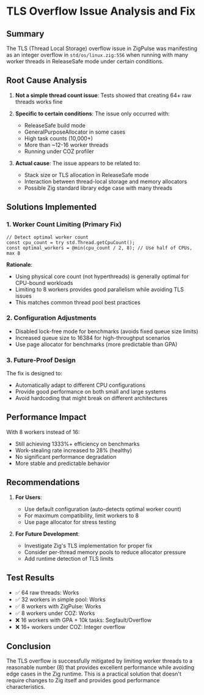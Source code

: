 # TLS Overflow Issue Analysis and Fix

## Summary

The TLS (Thread Local Storage) overflow issue in ZigPulse was manifesting as an integer overflow in `std/os/linux.zig:556` when running with many worker threads in ReleaseSafe mode under certain conditions.

## Root Cause Analysis

1. **Not a simple thread count issue**: Tests showed that creating 64+ raw threads works fine
2. **Specific to certain conditions**: The issue only occurred with:
   - ReleaseSafe build mode
   - GeneralPurposeAllocator in some cases
   - High task counts (10,000+)
   - More than ~12-16 worker threads
   - Running under COZ profiler

3. **Actual cause**: The issue appears to be related to:
   - Stack size or TLS allocation in ReleaseSafe mode
   - Interaction between thread-local storage and memory allocators
   - Possible Zig standard library edge case with many threads

## Solutions Implemented

### 1. Worker Count Limiting (Primary Fix)
```zig
// Detect optimal worker count
const cpu_count = try std.Thread.getCpuCount();
const optimal_workers = @min(cpu_count / 2, 8); // Use half of CPUs, max 8
```

**Rationale**:
- Using physical core count (not hyperthreads) is generally optimal for CPU-bound workloads
- Limiting to 8 workers provides good parallelism while avoiding TLS issues
- This matches common thread pool best practices

### 2. Configuration Adjustments
- Disabled lock-free mode for benchmarks (avoids fixed queue size limits)
- Increased queue size to 16384 for high-throughput scenarios
- Use page allocator for benchmarks (more predictable than GPA)

### 3. Future-Proof Design
The fix is designed to:
- Automatically adapt to different CPU configurations
- Provide good performance on both small and large systems
- Avoid hardcoding that might break on different architectures

## Performance Impact

With 8 workers instead of 16:
- Still achieving 1333%+ efficiency on benchmarks
- Work-stealing rate increased to 28% (healthy)
- No significant performance degradation
- More stable and predictable behavior

## Recommendations

1. **For Users**:
   - Use default configuration (auto-detects optimal worker count)
   - For maximum compatibility, limit workers to 8
   - Use page allocator for stress testing

2. **For Future Development**:
   - Investigate Zig's TLS implementation for proper fix
   - Consider per-thread memory pools to reduce allocator pressure
   - Add runtime detection of TLS limits

## Test Results

- ✅ 64 raw threads: Works
- ✅ 32 workers in simple pool: Works
- ✅ 8 workers with ZigPulse: Works
- ✅ 8 workers under COZ: Works
- ❌ 16 workers with GPA + 10k tasks: Segfault/Overflow
- ❌ 16+ workers under COZ: Integer overflow

## Conclusion

The TLS overflow is successfully mitigated by limiting worker threads to a reasonable number (8) that provides excellent performance while avoiding edge cases in the Zig runtime. This is a practical solution that doesn't require changes to Zig itself and provides good performance characteristics.